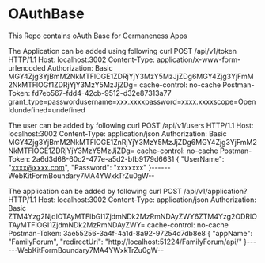 # OAuthBase
This Repo contains oAuth Base for Germaneness Apps


The Application can be added using following curl
POST /api/v1/token HTTP/1.1
Host: localhost:3002
Content-Type: application/x-www-form-urlencoded
Authorization: Basic MGY4Zjg3YjBmM2NkMTFlOGE1ZDRjYjY3MzY5MzJjZDg6MGY4Zjg3YjFmM2NkMTFlOGf1ZDRjYjY3MzY5MzJjZDg=
cache-control: no-cache
Postman-Token: fd7eb567-fdd4-42cb-9512-d32e87313a77
grant_type=passwordusername=xxx.xxxxpassword=xxxx.xxxxscope=OpenIdundefined=undefined

The user can be added by following curl
POST /api/v1/users HTTP/1.1
Host: localhost:3002
Content-Type: application/json
Authorization: Basic MGY4Zjg3YjBmM2NkMTFlOGE1ZnRjYjY3MzY5MzJjZDg6MGY4Zjg3YjFmM2NkMTFlOGE1ZDRjYjY3MzY5MzJjZDg=
cache-control: no-cache
Postman-Token: 2a6d3d68-60c2-477e-a5d2-bfb9179d6631
{
	"UserName": "xxxx@xxxx.com",
	"Password": "xxxxxxx"
}------WebKitFormBoundary7MA4YWxkTrZu0gW--


The application can be added by following curl
POST /api/v1/application? HTTP/1.1
Host: localhost:3002
Content-Type: application/json
Authorization: Basic ZTM4Yzg2NjdlOTAyMTFlbGI1ZjdmNDk2MzRmNDAyZWY6ZTM4Yzg2ODRlOTAyMTFlOGI1ZjdmNDk2MzRmNDAyZWY=
cache-control: no-cache
Postman-Token: 3ae55256-3a4f-4a1d-8a92-97254d7db8e8
{
	"appName": "FamilyForum",
	"redirectUri": "http://localhost:51224/FamilyForum/api/"
}------WebKitFormBoundary7MA4YWxkTrZu0gW--
